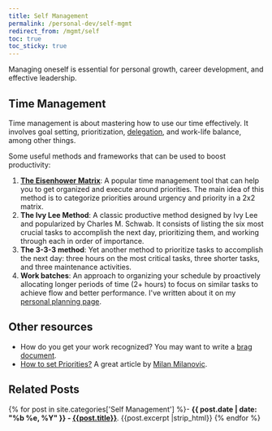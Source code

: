 ```yaml
---
title: Self Management
permalink: /personal-dev/self-mgmt
redirect_from: /mgmt/self
toc: true
toc_sticky: true
---
```


Managing oneself is essential for personal growth, career development, and effective leadership.

## Time Management

Time management is about mastering how to use our time effectively. It involves goal setting, prioritization, [delegation](/mgmt/people/delegation), and work-life balance, among other things.

Some useful methods and frameworks that can be used to boost productivity:

1. **[The Eisenhower Matrix](/eisenhower-matrix)**: A popular time management tool that can help you to get organized and execute around priorities. The main idea of this method is to categorize priorities around urgency and priority in a 2x2 matrix.
2. **The Ivy Lee Method**: A classic productive method designed by Ivy Lee and popularized by Charles M. Schwab. It consists of listing the six most crucial tasks to accomplish the next day, prioritizing them, and working through each in order of importance.
3. **The 3-3-3 method**: Yet another method to prioritize tasks to accomplish the next day: three hours on the most critical tasks, three shorter tasks, and three maintenance activities.
4. **Work batches**: An approach to organizing your schedule by proactively allocating longer periods of time (2+ hours) to focus on similar tasks to achieve flow and better performance. I've written about it on my [personal planning page](/personal-dev/self-mgmt/personal-planning).

## Other resources

- How do you get your work recognized? You may want to write a [brag document](https://jvns.ca/blog/brag-documents/).
- [How to set Priorities?](https://newsletter.techworld-with-milan.com/p/how-to-set-priorities) A great article by [Milan Milanovic](https://www.linkedin.com/in/milanmilanovic/).

## Related Posts

{% for post in site.categories['Self Management'] %}- <b>{{ post.date | date: "%b %e, %Y" }} - <a href="{{ site.baseurl }}{{ post.url }}">{{post.title}}</a></b>. {{post.excerpt |strip_html}}
{% endfor %}